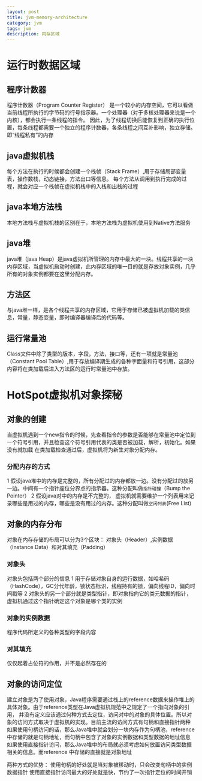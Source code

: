 ```yaml
---
layout: post
title: jvm-memory-architecture
category: jvm
tags: jvm
description: 内存区域
---
```


# 运行时数据区域

## 程序计数器
程序计数器（Program Counter Register） 是一个较小的内存空间，它可以看做当前线程所执行的字节码的行号指示器。一个处理器（对于多核处理器来说是一个内核），都会执行一条线程的指令。
因此，为了线程切换后能恢复到正确的执行位置，每条线程都需要一个独立的程序计数器，各条线程之间互补影响，独立存储。即“线程私有”的内存

## java虚拟机栈
每个方法在执行的时候都会创建一个栈帧（Stack Frame）,用于存储局部变量表，操作数栈，动态链接，方法出口等信息。
每个方法从调用到执行完成的过程，就会对应一个栈帧在虚拟机栈中的入栈和出栈的过程

## java本地方法栈
本地方法栈与虚拟机栈的区别在于，本地方法栈为虚拟机使用到Native方法服务

## java堆
java堆（java Heap）是java虚拟机所管理的内存中最大的一块。线程共享的一块内存区域，当虚拟机启动时创建，此内存区域的唯一目的就是存放对象实例，几乎所有的对象实例都要在这里分配内存。

## 方法区
与java堆一样，是各个线程共享的内存区域，它用于存储已被虚拟机加载的类信息，常量，静态变量，即时编译器编译后的代码等。

## 运行常量池
Class文件中除了类型的版本，字段，方法，接口等，还有一项就是常量池（Constant Pool Table）,用于存放编译期生成的各种字面量和符号引用，这部分内容将在类加载后进入方法区的运行时常量池中存放。

# HotSpot虚拟机对象探秘

## 对象的创建
当虚拟机遇到一个new指令的时候，先查看指令的参数是否能够在常量池中定位到一个符号引用，并且检查这个符号引用代表的类是否被加载，解析，初始化。如果没有就加载
在类加载检查通过后，虚拟机将为新生对象分配内存。

### 分配内存的方式
1 假设java堆中的内存是完整的，所有分配过的内存都放一边。没有分配过的放另一边。中间有一个指针座位分界点的指示器。这种分配叫做`指针碰撞`（Bump the Pointer）
2 假设java对中的内存是不完整的， 虚拟机就需要维护一个列表用来记录哪些是用过的内存，哪些是没有用过的内存。这种分配叫做`空闲列表`(Free List)

## 对象的内存分布
对象在内存存储的布局可以分为3个区块： 对象头（Header）,实例数据（Instance Data）和对其填充（Padding）

### 对象头
对象头包括两个部分的信息
1 用于存储对象自身的运行数据，如哈希码（HashCode），GC分代年龄，锁状态标识，线程持有的锁，偏向线程ID，偏向时间戳等
2 对象头的另一个部分就是类型指针，即对象指向它的类元数据的指针，虚拟机通过这个指针确定这个对象是哪个类的实例

### 对象的实例数据
程序代码所定义的各种类型的字段内容

### 对其填充
仅仅起着占位符的作用，并不是必然存在的

## 对象的访问定位
建立对象是为了使用对象，Java程序需要通过栈上的reference数据来操作堆上的具体对象。由于reference类型在Java虚拟机规范中之规定了一个指向对象的引用，
并没有定义应该通过何种方式去定位，访问对中的对象的具体位置。所以对象的访问方式取决于虚拟机的实现。目前主流的访问方式有句柄和直接指针两种
如果使用句柄访问的话，那么Java堆中就会划分一块内存作为句柄池，reference中存储的就是句柄地址，而句柄中包含了对象的实例数据和类型数据的地址信息
如果使用直接指针访问，那么Java堆中的布局就必须考虑如何放置访问类型数据相关的信息。而reference 中存储的直接就是对象地址

两种方式的优势：
  使用句柄的好处就是当对象被移动时，只会改变句柄中的实例数据指针
  使用直接指针访问最大的好处就是快，节约了一次指针定位的时间开销
